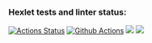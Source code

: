 ### Hexlet tests and linter status:
[![Actions Status](https://github.com/7lexik0n/frontend-project-lvl1/workflows/hexlet-check/badge.svg)](https://github.com/7lexik0n/frontend-project-lvl1/actions)
[![Github Actions](https://github.com/7lexik0n/frontend-project-lvl1/workflows/.github/workflows/nodejs.yml/badge.svg)](https://github.com/7lexik0n/frontend-project-lvl1/workflows/.github/workflows/nodejs.yml/badge.svg)
<a href="https://codeclimate.com/github/7lexik0n/frontend-project-lvl1/maintainability"><img src="https://api.codeclimate.com/v1/badges/5379380f1b7cb3d07648/maintainability" /></a>
<a href="https://codeclimate.com/github/7lexik0n/frontend-project-lvl1/test_coverage"><img src="https://api.codeclimate.com/v1/badges/5379380f1b7cb3d07648/test_coverage" /></a>
